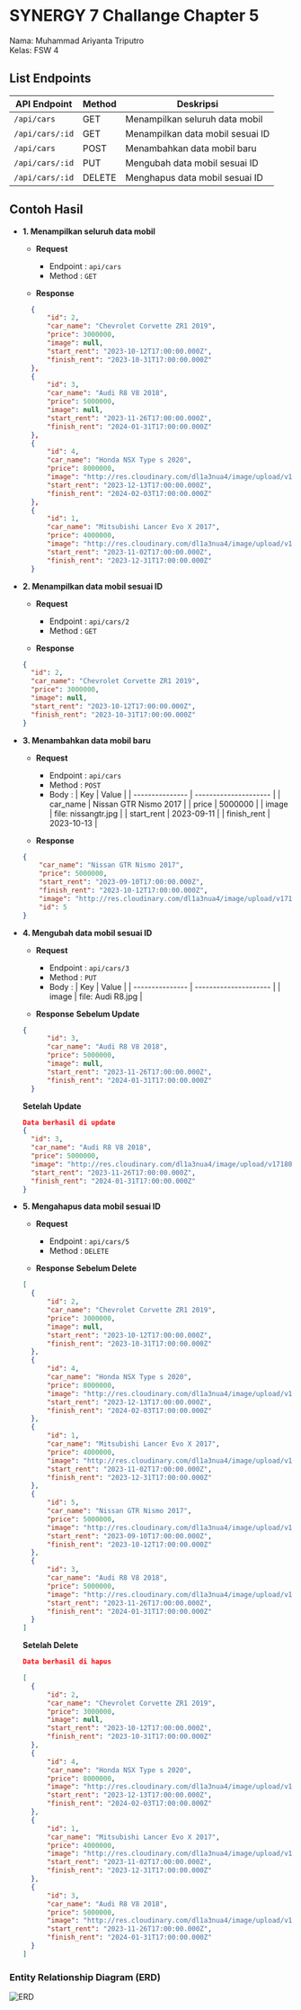 # SYNERGY 7 Challange Chapter 5
Nama: Muhammad Ariyanta Triputro <br />
Kelas: FSW 4

## List Endpoints
| API Endpoint      | Method | Deskripsi                        |
| ----------------- | ------ | -------------------------------- |
| `/api/cars`       | GET    | Menampilkan seluruh data mobil   |
| `/api/cars/:id`   | GET    | Menampilkan data mobil sesuai ID |
| `/api/cars`       | POST   | Menambahkan data mobil baru      |
| `/api/cars/:id`   | PUT    | Mengubah data mobil sesuai ID    |
| `/api/cars/:id`   | DELETE | Menghapus data mobil sesuai ID   |

## Contoh Hasil

- **1. Menampilkan seluruh data mobil**

   - **Request**
     - Endpoint : `api/cars`
     - Method   : `GET`
 
   - **Response**
  ```json
    {
        "id": 2,
        "car_name": "Chevrolet Corvette ZR1 2019",
        "price": 3000000,
        "image": null,
        "start_rent": "2023-10-12T17:00:00.000Z",
        "finish_rent": "2023-10-31T17:00:00.000Z"
    },
    {
        "id": 3,
        "car_name": "Audi R8 V8 2018",
        "price": 5000000,
        "image": null,
        "start_rent": "2023-11-26T17:00:00.000Z",
        "finish_rent": "2024-01-31T17:00:00.000Z"
    },
    {
        "id": 4,
        "car_name": "Honda NSX Type s 2020",
        "price": 8000000,
        "image": "http://res.cloudinary.com/dl1a3nua4/image/upload/v1718019883/rmmhfk97inoqeaxdjbka.jpg",
        "start_rent": "2023-12-13T17:00:00.000Z",
        "finish_rent": "2024-02-03T17:00:00.000Z"
    },
    {
        "id": 1,
        "car_name": "Mitsubishi Lancer Evo X 2017",
        "price": 4000000,
        "image": "http://res.cloudinary.com/dl1a3nua4/image/upload/v1718027735/zrjdmn9ugyqv1hnyiljn.jpg",
        "start_rent": "2023-11-02T17:00:00.000Z",
        "finish_rent": "2023-12-31T17:00:00.000Z"
    }
  ```
- **2. Menampilkan data mobil sesuai ID**

   - **Request**
     - Endpoint : `api/cars/2`
     - Method   : `GET`
 
   - **Response**
  ```json
  {
    "id": 2,
    "car_name": "Chevrolet Corvette ZR1 2019",
    "price": 3000000,
    "image": null,
    "start_rent": "2023-10-12T17:00:00.000Z",
    "finish_rent": "2023-10-31T17:00:00.000Z"
  }
  ```
- **3. Menambahkan data mobil baru**

   - **Request**
     - Endpoint : `api/cars`
     - Method   : `POST`
     - Body     :
         | Key             | Value                 |
         | --------------- | --------------------- |
         | car_name        | Nissan GTR Nismo 2017 |
         | price           | 5000000               |
         | image           | file: nissangtr.jpg   |
         | start_rent      | 2023-09-11            |
         | finish_rent     | 2023-10-13            |
 
   - **Response**
  ```json
  {
      "car_name": "Nissan GTR Nismo 2017",
      "price": 5000000,
      "start_rent": "2023-09-10T17:00:00.000Z",
      "finish_rent": "2023-10-12T17:00:00.000Z",
      "image": "http://res.cloudinary.com/dl1a3nua4/image/upload/v1718031164/dzeyx6ab7rynxhhigqoh.jpg",
      "id": 5
  }
  ```
- **4. Mengubah data mobil sesuai ID**

   - **Request**
     - Endpoint : `api/cars/3`
     - Method   : `PUT`
     - Body     :
         | Key             | Value                 |
         | --------------- | --------------------- |
         | image           | file: Audi R8.jpg     |
 
   - **Response**
  **Sebelum Update**
  ```json
  {
        "id": 3,
        "car_name": "Audi R8 V8 2018",
        "price": 5000000,
        "image": null,
        "start_rent": "2023-11-26T17:00:00.000Z",
        "finish_rent": "2024-01-31T17:00:00.000Z"
    }
  ```
  **Setelah Update**
  ```json
  Data berhasil di update
  {
    "id": 3,
    "car_name": "Audi R8 V8 2018",
    "price": 5000000,
    "image": "http://res.cloudinary.com/dl1a3nua4/image/upload/v1718031296/ljyvharb7xhapprgylvb.jpg",
    "start_rent": "2023-11-26T17:00:00.000Z",
    "finish_rent": "2024-01-31T17:00:00.000Z"
  }
  ```
- **5. Mengahapus data mobil sesuai ID**

   - **Request**
     - Endpoint : `api/cars/5`
     - Method   : `DELETE`
 
   - **Response**
  **Sebelum Delete**
  ```json
  [
    {
        "id": 2,
        "car_name": "Chevrolet Corvette ZR1 2019",
        "price": 3000000,
        "image": null,
        "start_rent": "2023-10-12T17:00:00.000Z",
        "finish_rent": "2023-10-31T17:00:00.000Z"
    },
    {
        "id": 4,
        "car_name": "Honda NSX Type s 2020",
        "price": 8000000,
        "image": "http://res.cloudinary.com/dl1a3nua4/image/upload/v1718019883/rmmhfk97inoqeaxdjbka.jpg",
        "start_rent": "2023-12-13T17:00:00.000Z",
        "finish_rent": "2024-02-03T17:00:00.000Z"
    },
    {
        "id": 1,
        "car_name": "Mitsubishi Lancer Evo X 2017",
        "price": 4000000,
        "image": "http://res.cloudinary.com/dl1a3nua4/image/upload/v1718027735/zrjdmn9ugyqv1hnyiljn.jpg",
        "start_rent": "2023-11-02T17:00:00.000Z",
        "finish_rent": "2023-12-31T17:00:00.000Z"
    },
    {
        "id": 5,
        "car_name": "Nissan GTR Nismo 2017",
        "price": 5000000,
        "image": "http://res.cloudinary.com/dl1a3nua4/image/upload/v1718031164/dzeyx6ab7rynxhhigqoh.jpg",
        "start_rent": "2023-09-10T17:00:00.000Z",
        "finish_rent": "2023-10-12T17:00:00.000Z"
    },
    {
        "id": 3,
        "car_name": "Audi R8 V8 2018",
        "price": 5000000,
        "image": "http://res.cloudinary.com/dl1a3nua4/image/upload/v1718031296/ljyvharb7xhapprgylvb.jpg",
        "start_rent": "2023-11-26T17:00:00.000Z",
        "finish_rent": "2024-01-31T17:00:00.000Z"
    }
  ]
  ```
  **Setelah Delete**
  ```json
  Data berhasil di hapus

  [
    {
        "id": 2,
        "car_name": "Chevrolet Corvette ZR1 2019",
        "price": 3000000,
        "image": null,
        "start_rent": "2023-10-12T17:00:00.000Z",
        "finish_rent": "2023-10-31T17:00:00.000Z"
    },
    {
        "id": 4,
        "car_name": "Honda NSX Type s 2020",
        "price": 8000000,
        "image": "http://res.cloudinary.com/dl1a3nua4/image/upload/v1718019883/rmmhfk97inoqeaxdjbka.jpg",
        "start_rent": "2023-12-13T17:00:00.000Z",
        "finish_rent": "2024-02-03T17:00:00.000Z"
    },
    {
        "id": 1,
        "car_name": "Mitsubishi Lancer Evo X 2017",
        "price": 4000000,
        "image": "http://res.cloudinary.com/dl1a3nua4/image/upload/v1718027735/zrjdmn9ugyqv1hnyiljn.jpg",
        "start_rent": "2023-11-02T17:00:00.000Z",
        "finish_rent": "2023-12-31T17:00:00.000Z"
    },
    {
        "id": 3,
        "car_name": "Audi R8 V8 2018",
        "price": 5000000,
        "image": "http://res.cloudinary.com/dl1a3nua4/image/upload/v1718031296/ljyvharb7xhapprgylvb.jpg",
        "start_rent": "2023-11-26T17:00:00.000Z",
        "finish_rent": "2024-01-31T17:00:00.000Z"
    }
  ]
  ```

### Entity Relationship Diagram (ERD)

![ERD](public/uploads/images/ERD_Challenge_5.png)
  
